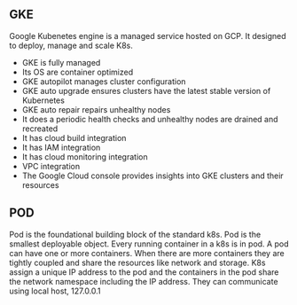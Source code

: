 ## GKE
Google Kubenetes engine is a managed service hosted on GCP.
It designed to deploy, manage and scale K8s.

- GKE is fully managed
- Its OS are container optimized
- GKE autopilot manages cluster configuration
- GKE auto upgrade ensures clusters have the latest stable version of Kubernetes
- GKE auto repair repairs unhealthy nodes
- It does a periodic health checks and unhealthy nodes are drained and recreated
- It has cloud build integration
- It has IAM integration
- It has cloud monitoring integration
- VPC integration
- The Google Cloud console provides insights into GKE clusters and their resources

## POD
Pod is the foundational building block of the standard k8s.
Pod is the smallest deployable object.
Every running container in a k8s is in pod.
A pod can have one or more containers.
When there are more containers they are tightly coupled and share the resources like network and storage.
K8s assign a unique IP address to the pod and the containers in the pod share the network namespace including the IP address.
They can communicate using local host, 127.0.0.1



